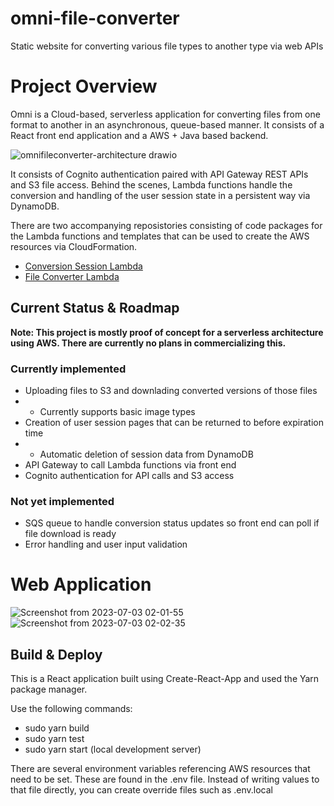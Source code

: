 # omni-file-converter
Static website for converting various file types to another type via web APIs

# Project Overview

Omni is a Cloud-based, serverless application for converting files from one format to another in an asynchronous, queue-based manner. It consists of a React front end application and a AWS + Java based backend.

![omnifileconverter-architecture drawio](https://github.com/kenmhayes/omni-file-converter/assets/6184153/8b63a29a-900f-4555-8363-04a9016787b2)

It consists of Cognito authentication paired with API Gateway REST APIs and S3 file access. Behind the scenes, Lambda functions handle the conversion and handling of the user session state in a persistent way via DynamoDB.

There are two accompanying reposistories consisting of code packages for the Lambda functions and templates that can be used to create the AWS resources via CloudFormation.

- [Conversion Session Lambda](https://github.com/kenmhayes/conversion-session-lambda)
- [File Converter Lambda](https://github.com/kenmhayes/file-converter-lambda)

## Current Status & Roadmap

__Note: This project is mostly proof of concept for a serverless architecture using AWS. There are currently no plans in commercializing this.__

### Currently implemented
- Uploading files to S3 and downlading converted versions of those files
- - Currently supports basic image types
- Creation of user session pages that can be returned to before expiration time
- - Automatic deletion of session data from DynamoDB
- API Gateway to call Lambda functions via front end
- Cognito authentication for API calls and S3 access

### Not yet implemented
- SQS queue to handle conversion status updates so front end can poll if file download is ready
- Error handling and user input validation

# Web Application

![Screenshot from 2023-07-03 02-01-55](https://github.com/kenmhayes/omni-file-converter/assets/6184153/99489135-4ea3-4518-8dd3-cf295a1f94a5)
![Screenshot from 2023-07-03 02-02-35](https://github.com/kenmhayes/omni-file-converter/assets/6184153/23c0b385-6dd9-46af-a0c4-a34ef57f37fe)


## Build & Deploy
This is a React application built using Create-React-App and used the Yarn package manager.

Use the following commands:
- sudo yarn build
- sudo yarn test
- sudo yarn start (local development server)

There are several environment variables referencing AWS resources that need to be set. These are found in the .env file. Instead of writing values to that file directly, you can create override files such as .env.local

